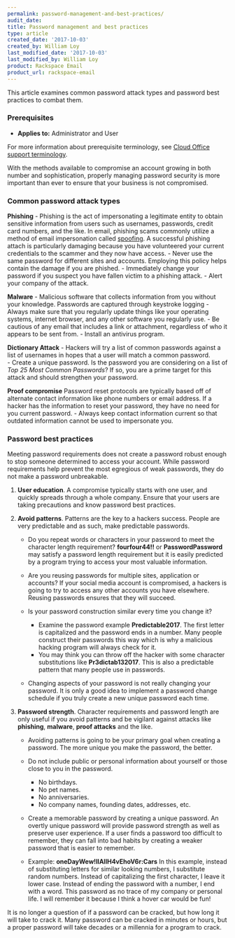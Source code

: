 ```yaml
---
permalink: password-management-and-best-practices/
audit_date:
title: Password management and best practices
type: article
created_date: '2017-10-03'
created_by: William Loy
last_modified_date: '2017-10-03'
last_modified_by: William Loy
product: Rackspace Email
product_url: rackspace-email
---
```


This article examines common password attack types and password best practices to combat them.

### Prerequisites

- **Applies to:** Administrator and User

For more information about prerequisite terminology, see [Cloud Office support terminology](/how-to/cloud-office-support-terminology).

With the methods available to compromise an account growing in both number and sophistication, properly managing password security is more important
than ever to ensure that your business is not compromised.


### Common password attack types

**Phishing** - Phishing is the act of impersonating a legitimate entity to obtain sensitive information from users such as usernames, passwords, credit card numbers, and the like. In email, phishing scams commonly utilize a method of email impersonation called [spoofing](/how-to/). A successful phishing attach is particularly damaging because you have volunteered your current credentials to the scammer and they now have access.
    - Never use the same password for different sites and accounts. Employing this policy helps contain the damage if you are phished.
    - Immediately change your password if you suspect you have fallen victim to a phishing attack.
    - Alert your company of the attack.

**Malware** - Malicious software that collects information from you without your knowledge. Passwords are captured through keystroke logging
    - Always make sure that you regularly update things like your operating systems, internet browser, and any other software you regularly use.
    - Be cautious of any email that includes a link or attachment, regardless of who it appears to be sent from.
    - Install an antivirus program.

**Dictionary Attack** - Hackers will try a list of common passwords against a list of usernames in hopes that a user will match a common password.  
    - Create a unique password. Is the password you are considering on a list of *Top 25 Most Common Passwords*?  If so, you are a prime target for this attack and should strengthen your password.

**Proof compromise** Password reset protocols are typically based off of alternate contact information like phone numbers or email address. If a hacker has the information to reset your password, they have no need for you current password.
    - Always keep contact information current so that outdated information cannot be used to impersonate you.

### Password best practices

Meeting password requirements does not create a password robust enough to stop someone determined to access your account. While password requirements help prevent the most egregious of weak passwords, they do not make a password unbreakable.

1. **User education**. A compromise typically starts with one user, and quickly spreads through a whole company. Ensure that your users are taking precautions and know password best practices.

2. **Avoid patterns**. Patterns are the key to a hackers success. People are very predictable and as such, make predictable passwords.

    - Do you repeat words or characters in your password to meet the character length requirement? **fourfour44!!**  or **PasswordPassword** may satisfy a password length requirement but it is easily predicted by a program trying to access your most valuable information.

    - Are you reusing passwords for multiple sites, application or accounts? If your social media account is compromised, a hackers is going to try to access any other accounts you have elsewhere. Reusing passwords ensures that they will succeed.

    - Is your password construction similar every time you change it?
        - Examine the password example **Predictable2017**.  The first letter is capitalized and the password ends in a number. Many people construct their passwords this way which is why a malicious hacking program will always check for it.
        - You may think you can throw off the hacker with some character substitutions like **Pr3dictab132017**. This is also a predictable pattern that many people use in passwords.

    - Changing aspects of your password is not really changing your password. It is only a good idea to implement a password change schedule if you truly create a new unique password each time.

3. **Password strength**.  Character requirements and password length are only useful if you avoid patterns and be vigilant against attacks like **phishing**, **malware**, **proof attacks** and the like.

    - Avoiding patterns is going to be your primary goal when creating a password. The more unique you make the password, the better.

    - Do not include public or personal information about yourself or those close to you in the password.

        - No birthdays.
        - No pet names.
        - No anniversaries.
        - No company names, founding dates, addresses, etc.

    - Create a memorable password by creating a unique password. An overtly unique password will provide password strength as well as preserve user experience. If a user finds a password too difficult to remember, they can fall into bad habits by creating a weaker password that is easier to remember.

    - Example: **oneDayWew!llAllH4vEhoV6r:Cars**   In this example, instead of substituting letters for similar looking numbers, I substitute random numbers. Instead of capitalizing the first character, I leave it lower case. Instead of ending the password with a number, I end with a word. This password as no trace of my company or personal life. I will remember it because I think a hover car would be fun!


It is no longer a question of if a password can be cracked, but how long it will take to crack it. Many password can be cracked in minutes or hours, but a proper password will take decades or a millennia for a program to crack.

